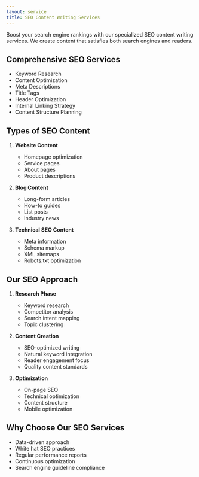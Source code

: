 ```yaml
---
layout: service
title: SEO Content Writing Services
---
```


Boost your search engine rankings with our specialized SEO content writing services. We create content that satisfies both search engines and readers.

## Comprehensive SEO Services

- Keyword Research
- Content Optimization
- Meta Descriptions
- Title Tags
- Header Optimization
- Internal Linking Strategy
- Content Structure Planning

## Types of SEO Content

1. **Website Content**
   - Homepage optimization
   - Service pages
   - About pages
   - Product descriptions

2. **Blog Content**
   - Long-form articles
   - How-to guides
   - List posts
   - Industry news

3. **Technical SEO Content**
   - Meta information
   - Schema markup
   - XML sitemaps
   - Robots.txt optimization

## Our SEO Approach

1. **Research Phase**
   - Keyword research
   - Competitor analysis
   - Search intent mapping
   - Topic clustering

2. **Content Creation**
   - SEO-optimized writing
   - Natural keyword integration
   - Reader engagement focus
   - Quality content standards

3. **Optimization**
   - On-page SEO
   - Technical optimization
   - Content structure
   - Mobile optimization

## Why Choose Our SEO Services

- Data-driven approach
- White hat SEO practices
- Regular performance reports
- Continuous optimization
- Search engine guideline compliance